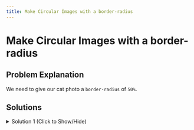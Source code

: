 ```yaml
---
title: Make Circular Images with a border-radius
---
```

# Make Circular Images with a border-radius

## Problem Explanation
We need to give our cat photo a ```border-radius``` of ```50%```.

## Solutions

<details><summary>Solution 1 (Click to Show/Hide)</summary>

In class ```smaller-image``` add a ```border-radius``` of ```50%```:

```css
  .smaller-image {
    width: 100px;
    border-radius: 50%;
  }
```

This class already assigned to our ```img``` element and making it perfectly circular.

</details>